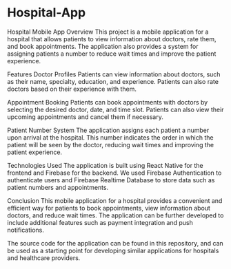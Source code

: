 # Hospital-App
Hospital Mobile App
Overview
This project is a mobile application for a hospital that allows patients to view information about doctors, rate them, and book appointments.
The application also provides a system for assigning patients a number to reduce wait times and improve the patient experience.

Features
Doctor Profiles
Patients can view information about doctors, such as their name, specialty, education, and experience. 
Patients can also rate doctors based on their experience with them.

Appointment Booking
Patients can book appointments with doctors by selecting the desired doctor, date, and time slot.
Patients can also view their upcoming appointments and cancel them if necessary.

Patient Number System
The application assigns each patient a number upon arrival at the hospital. This number indicates the order in which the patient will be seen by the doctor,
reducing wait times and improving the patient experience.

Technologies Used
The application is built using React Native for the frontend and Firebase for the backend.
We used Firebase Authentication to authenticate users and Firebase Realtime Database to store data such as patient numbers and appointments.

Conclusion
This mobile application for a hospital provides a convenient and efficient way for patients to book appointments,
view information about doctors, and reduce wait times. The application can be further developed to include additional features such as payment integration 
and push notifications.

The source code for the application can be found in this repository, and can be used as a starting point for developing similar applications for hospitals
and healthcare providers.
